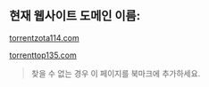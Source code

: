 ## 현재 웹사이트 도메인 이름:

[torrentzota114.com](https://torrentzota114.com)

[torrenttop135.com](https://torrenttop135.com)


> 찾을 수 없는 경우 이 페이지를 북마크에 추가하세요.

